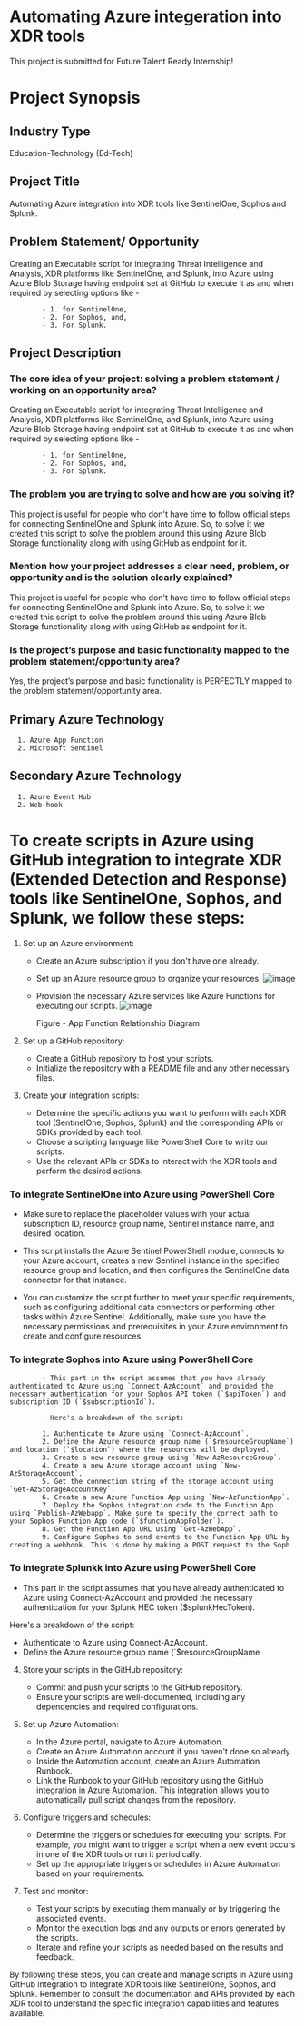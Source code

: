# Automating Azure integeration into XDR tools

This project is submitted for Future Talent Ready Internship!

# Project Synopsis

## Industry Type
Education-Technology (Ed-Tech)

## Project Title
Automating Azure integration into XDR tools like SentinelOne, Sophos and Splunk.

## Problem Statement/ Opportunity
Creating an Executable script for integrating Threat Intelligence and Analysis, XDR platforms like SentinelOne, and Splunk, into Azure using Azure Blob Storage having endpoint set at GitHub to execute it as and when required by selecting options like - 

            - 1. for SentinelOne, 
            - 2. For Sophos, and, 
            - 3. For Splunk.

## Project Description
### The core idea of your project: solving a problem statement / working on an opportunity area?
Creating an Executable script for integrating Threat Intelligence and Analysis, XDR platforms like SentinelOne, and Splunk, into Azure using Azure Blob Storage having endpoint set at GitHub to execute it as and when required by selecting options like -

            - 1. for SentinelOne, 
            - 2. For Sophos, and, 
            - 3. For Splunk.

### The problem you are trying to solve and how are you solving it?
This project is useful for people who don't have time to follow official steps for connecting SentinelOne and Splunk into Azure. So, to solve it we created this script to solve the problem around this using Azure Blob Storage functionality along with using GitHub as endpoint for it.

### Mention how your project addresses a clear need, problem, or opportunity and is the solution clearly explained?
This project is useful for people who don't have time to follow official steps for connecting SentinelOne and Splunk into Azure. So, to solve it we created this script to solve the problem around this using Azure Blob Storage functionality along with using GitHub as endpoint for it.

### Is the project’s purpose and basic functionality mapped to the problem statement/opportunity area?
Yes, the project’s purpose and basic functionality is PERFECTLY mapped to the problem statement/opportunity area.

## Primary Azure Technology
      1. Azure App Function
      2. Microsoft Sentinel

## Secondary Azure Technology
      1. Azure Event Hub
      2. Web-hook

# To create scripts in Azure using GitHub integration to integrate XDR (Extended Detection and Response) tools like SentinelOne, Sophos, and Splunk, we follow these steps:

1. Set up an Azure environment:
   - Create an Azure subscription if you don't have one already.
   - Set up an Azure resource group to organize your resources.
     ![image](https://github.com/aliasgarabidsabunwala/automateazurexdr/assets/67218125/54e3454c-9f4a-4bd2-9a7e-fde7ae48efbf)
   - Provision the necessary Azure services like Azure Functions for executing our scripts.
     ![image](https://github.com/aliasgarabidsabunwala/automateazurexdr/assets/67218125/0e330f30-9d5f-461b-97d4-d602d9e172af)

     Figure - App Function Relationship Diagram


2. Set up a GitHub repository:
   - Create a GitHub repository to host your scripts.
   - Initialize the repository with a README file and any other necessary files.

3. Create your integration scripts:
   - Determine the specific actions you want to perform with each XDR tool (SentinelOne, Sophos, Splunk) and the corresponding APIs or SDKs provided by each tool.
   - Choose a scripting language like PowerShell Core to write our scripts.
   - Use the relevant APIs or SDKs to interact with the XDR tools and perform the desired actions.

### To integrate SentinelOne into Azure using PowerShell Core
   -  Make sure to replace the placeholder values with your actual subscription ID, resource group name, Sentinel instance name, and desired location.

- This script installs the Azure Sentinel PowerShell module, connects to your Azure account, creates a new Sentinel instance in the specified resource group and location, and then configures the SentinelOne data connector for that instance.

- You can customize the script further to meet your specific requirements, such as configuring additional data connectors or performing other tasks within Azure Sentinel. Additionally, make sure you have the necessary permissions and prerequisites in your Azure environment to create and configure resources.

### To integrate Sophos into Azure using PowerShell Core
            - This part in the script assumes that you have already authenticated to Azure using `Connect-AzAccount` and provided the necessary authentication for your Sophos API token (`$apiToken`) and subscription ID (`$subscriptionId`).
            
            - Here's a breakdown of the script:
            
            1. Authenticate to Azure using `Connect-AzAccount`.
            2. Define the Azure resource group name (`$resourceGroupName`) and location (`$location`) where the resources will be deployed.
            3. Create a new resource group using `New-AzResourceGroup`.
            4. Create a new Azure storage account using `New-AzStorageAccount`.
            5. Get the connection string of the storage account using `Get-AzStorageAccountKey`.
            6. Create a new Azure Function App using `New-AzFunctionApp`.
            7. Deploy the Sophos integration code to the Function App using `Publish-AzWebapp`. Make sure to specify the correct path to your Sophos Function App code (`$functionAppFolder`).
            8. Get the Function App URL using `Get-AzWebApp`.
            9. Configure Sophos to send events to the Function App URL by creating a webhook. This is done by making a POST request to the Soph

### To integrate Splunkk into Azure using PowerShell Core
   -  This part in the script assumes that you have already authenticated to Azure using Connect-AzAccount and provided the necessary authentication for your Splunk HEC token ($splunkHecToken).

Here's a breakdown of the script:

- Authenticate to Azure using Connect-AzAccount.
- Define the Azure resource group name (`$resourceGroupName

4. Store your scripts in the GitHub repository:
   - Commit and push your scripts to the GitHub repository.
   - Ensure your scripts are well-documented, including any dependencies and required configurations.

5. Set up Azure Automation:
   - In the Azure portal, navigate to Azure Automation.
   - Create an Azure Automation account if you haven't done so already.
   - Inside the Automation account, create an Azure Automation Runbook.
   - Link the Runbook to your GitHub repository using the GitHub integration in Azure Automation. This integration allows you to automatically pull script changes from the repository.

6. Configure triggers and schedules:
   - Determine the triggers or schedules for executing your scripts. For example, you might want to trigger a script when a new event occurs in one of the XDR tools or run it periodically.
   - Set up the appropriate triggers or schedules in Azure Automation based on your requirements.

7. Test and monitor:
   - Test your scripts by executing them manually or by triggering the associated events.
   - Monitor the execution logs and any outputs or errors generated by the scripts.
   - Iterate and refine your scripts as needed based on the results and feedback.

By following these steps, you can create and manage scripts in Azure using GitHub integration to integrate XDR tools like SentinelOne, Sophos, and Splunk. Remember to consult the documentation and APIs provided by each XDR tool to understand the specific integration capabilities and features available.
